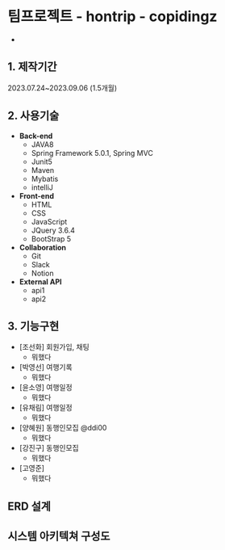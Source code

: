 # 팀프로젝트 - hontrip - copidingz
- 

## 1. 제작기간
2023.07.24~2023.09.06 (1.5개월)

## 2. 사용기술
- <strong>Back-end</strong>
  - JAVA8
  - Spring Framework 5.0.1, Spring MVC
  - Junit5
  - Maven 
  - Mybatis
  - intelliJ
- <strong>Front-end</strong>
  - HTML
  - CSS
  - JavaScript
  - JQuery 3.6.4
  - BootStrap 5
- <strong>Collaboration</strong>
  - Git
  - Slack
  - Notion
- <strong>External API</strong>
  - api1
  - api2

## 3. 기능구현 
- [조선화] 회원가입, 채팅
  - 뭐했다
- [박영선] 여행기록
    - 뭐했다
- [윤소영] 여행일정
    - 뭐했다
- [유채림] 여행일정
    - 뭐했다
- [양혜원] 동행인모집 @ddi00
    - 뭐했다 
- [강진구] 동행인모집
    - 뭐했다
- [고영준]
    - 뭐했다 

## ERD 설계

## 시스템 아키텍쳐 구성도

